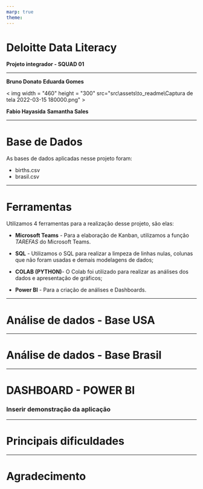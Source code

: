 ```yaml
---
marp: true
theme: 
---
```

<!--_class: invert -->
<!--_color: White -->
# Deloitte Data Literacy
 **Projeto integrador - SQUAD 01**

 ---
 **Bruno Donato**
 **Eduarda Gomes**

 < img width = "460" height = "300" src="src\assets\to_readme\Captura de tela 2022-03-15 180000.png" >
 
 **Fabio Hayasida**
 **Samantha Sales**


--- 
<!-- backgroundColor: green -->
<!--_color: white -->
# Base de Dados

As bases de dados aplicadas nesse projeto foram:

- births.csv
- brasil.csv


---
<!-- backgroundColor: green -->
<!--_color: white -->
# Ferramentas

 Utilizamos 4 ferramentas para a realização desse projeto, são elas:

 * **Microsoft Teams** - Para a elaboração de Kanban, utilizamos a função *TAREFAS* do Microsoft Teams.
 
 * **SQL** - Utilizamos o SQL para realizar a limpeza de linhas nulas, colunas que não foram usadas e demais modelagens de dados;
 
 * **COLAB (PYTHON)**- O Colab foi utilizado para realizar as análises dos dados e apresentação de gráficos;
 
 * **Power BI** - Para a criação de análises e Dashboards.

---
<!-- backgroundColor: White -->
<!--_color: Green -->

# Análise de dados - Base USA



---
<!-- backgroundColor: White -->
<!--_color: Green -->

# Análise de dados - Base Brasil 

---
<!-- backgroundColor: White -->
<!--_color: Green -->
# DASHBOARD - POWER BI

### Inserir demonstração da aplicação  


---
<!-- backgroundColor: White -->
<!--_color: Green -->

# Principais dificuldades


---

# Agradecimento



